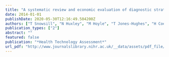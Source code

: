 ```yaml
---
title: "A systematic review and economic evaluation of diagnostic strategies for Lynch syndrome"
date: 2014-01-01
publishDate: 2020-05-30T12:16:49.504200Z
authors: ["T Snowsill", "N Huxley", "M Hoyle", "T Jones-Hughes", "H Coelho", "C Cooper", "I Frayling", "C Hyde"]
publication_types: ["2"]
abstract: ""
featured: false
publication: "*Health Technology Assessment*"
url_pdf: "http://www.journalslibrary.nihr.ac.uk/__data/assets/pdf_file/0005/125978/FullReport-hta18580.pdf"
---
```


